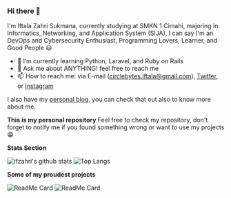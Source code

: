 ### Hi there 👋

<!--
**ifzahri/ifzahri** is a ✨ _special_ ✨ repository because its `README.md` (this file) appears on your GitHub profile. 
-->

I'm Iftala Zahri Sukmana, currently studying at SMKN 1 Cimahi, majoring in Informatics, Networking, and Application System (SIJA), I can say I'm an DevOps and Cybersecurity Enthusiast, Programming Lovers, Learner, and Good People :smiley:

- 🌱 I’m currently learning Python, Laravel, and Ruby on Rails
- 💬 Ask me about ANYTHING! feel free to reach me
- 📫 How to reach me: via E-mail (circlebytes.iftala@gmail.com), [Twitter](https://twitter.com/circlebytes), or [Instagram](https://www.instagram.com/rhodefrost/) 

I also have my [personal blog](http://circlebytes.me/), you can check that out also to know more about me.

**This is my personal repository**
Feel free to check my repository, don't forget to notify me if you found something wrong or want to use my projects :grin:

**Stats Section**

![ifzahri's github stats](https://github-readme-stats.vercel.app/api?username=ifzahri&show_icons=true&theme=algolia&hide=contribs,prs)
![Top Langs](https://github-readme-stats.vercel.app/api/top-langs/?username=ifzahri&layout=compact&show_icons=true&theme=algolia)

**Some of my proudest projects**

![ReadMe Card](https://github-readme-stats.vercel.app/api/pin/?username=ifzahri&repo=Codeigniter-SITANGKAS&show_icons=true&theme=algolia)
![ReadMe Card](https://github-readme-stats.vercel.app/api/pin/?username=ifzahri&repo=SIMANISPEKA&show_icons=true&theme=algolia)
